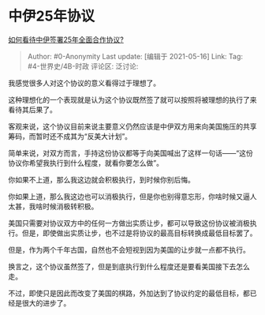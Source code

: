 # 中伊25年协议
[如何看待中伊签署25年全面合作协议?](https://www.zhihu.com/question/451589449/answer/1804551150)

> Author: #0-Anonymity
> Last update: [编辑于 2021-05-16]
> Link:
> Tag: #4-世界史/4B-时政
> 评论区:
> 泛讨论:

我感觉很多人对这个协议的意义看得过于理想了。

这种理想化的一个表现就是认为这个协议既然签了就可以按照将被理想的执行了来看待其后果了。

客观来说，这个协议目前来说主要意义仍然应该是中伊双方用来向美国施压的共享筹码，而暂时还不成其为“反美大计划”。

简单来说，对双方而言，手持这份协议都等于向美国喊出了这样一句话——“这份协议你希望我执行到什么程度，就看你要怎么做”。

你如果不上道，那么我这边就会积极执行，到时候你别后悔。

你如果上道，那么我这边也可以消极执行，但是你也别得意忘形，你啥时候又逼人太甚，我啥时候消极转积极。

美国只需要对协议双方中的任何一方做出实质让步，都可以导致这份协议被消极执行。但是，即使做出实质让步，也不过是将协议的最高目标转换成最低目标罢了。

但是，作为两个千年古国，自然也不会短视到因为美国的让步就一点都不执行。

换言之，这个协议虽然签了，但是到底执行到什么程度还是要看美国接下去怎么走。

不过，即使只是因此而改变了美国的棋路，外加达到了协议约定的最低目标，都已经是很大的进步了。
